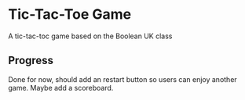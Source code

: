 # Tic-Tac-Toe Game

A tic-tac-toc game based on the Boolean UK class

## Progress
Done for now, should add an restart button so users can enjoy another game. Maybe add a scoreboard.
